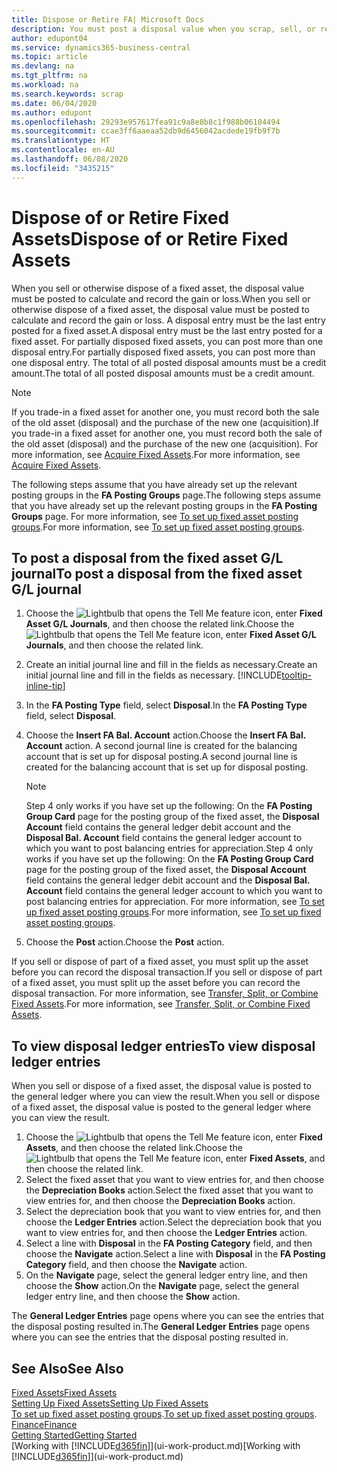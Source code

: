 ```yaml
---
title: Dispose or Retire FA| Microsoft Docs
description: You must post a disposal value when you scrap, sell, or retire a fixed asset.
author: edupont04
ms.service: dynamics365-business-central
ms.topic: article
ms.devlang: na
ms.tgt_pltfrm: na
ms.workload: na
ms.search.keywords: scrap
ms.date: 06/04/2020
ms.author: edupont
ms.openlocfilehash: 29293e957617fea91c9a8e8b8c1f988b06104494
ms.sourcegitcommit: ccae3ff6aaeaa52db9d6456042acdede19fb9f7b
ms.translationtype: HT
ms.contentlocale: en-AU
ms.lasthandoff: 06/08/2020
ms.locfileid: "3435215"
---
```

# <a name="dispose-of-or-retire-fixed-assets"></a><span data-ttu-id="47035-103">Dispose of or Retire Fixed Assets</span><span class="sxs-lookup"><span data-stu-id="47035-103">Dispose of or Retire Fixed Assets</span></span>

<span data-ttu-id="47035-104">When you sell or otherwise dispose of a fixed asset, the disposal value must be posted to calculate and record the gain or loss.</span><span class="sxs-lookup"><span data-stu-id="47035-104">When you sell or otherwise dispose of a fixed asset, the disposal value must be posted to calculate and record the gain or loss.</span></span> <span data-ttu-id="47035-105">A disposal entry must be the last entry posted for a fixed asset.</span><span class="sxs-lookup"><span data-stu-id="47035-105">A disposal entry must be the last entry posted for a fixed asset.</span></span> <span data-ttu-id="47035-106">For partially disposed fixed assets, you can post more than one disposal entry.</span><span class="sxs-lookup"><span data-stu-id="47035-106">For partially disposed fixed assets, you can post more than one disposal entry.</span></span> <span data-ttu-id="47035-107">The total of all posted disposal amounts must be a credit amount.</span><span class="sxs-lookup"><span data-stu-id="47035-107">The total of all posted disposal amounts must be a credit amount.</span></span>  

> [!NOTE]  
> <span data-ttu-id="47035-108">If you trade-in a fixed asset for another one, you must record both the sale of the old asset (disposal) and the purchase of the new one (acquisition).</span><span class="sxs-lookup"><span data-stu-id="47035-108">If you trade-in a fixed asset for another one, you must record both the sale of the old asset (disposal) and the purchase of the new one (acquisition).</span></span> <span data-ttu-id="47035-109">For more information, see [Acquire Fixed Assets](fa-how-acquire.md).</span><span class="sxs-lookup"><span data-stu-id="47035-109">For more information, see [Acquire Fixed Assets](fa-how-acquire.md).</span></span>  

<span data-ttu-id="47035-110">The following steps assume that you have already set up the relevant posting groups in the **FA Posting Groups** page.</span><span class="sxs-lookup"><span data-stu-id="47035-110">The following steps assume that you have already set up the relevant posting groups in the **FA Posting Groups** page.</span></span> <span data-ttu-id="47035-111">For more information, see [To set up fixed asset posting groups](fa-how-setup-general.md#to-set-up-fixed-asset-posting-groups).</span><span class="sxs-lookup"><span data-stu-id="47035-111">For more information, see [To set up fixed asset posting groups](fa-how-setup-general.md#to-set-up-fixed-asset-posting-groups).</span></span>  

## <a name="to-post-a-disposal-from-the-fixed-asset-gl-journal"></a><span data-ttu-id="47035-112">To post a disposal from the fixed asset G/L journal</span><span class="sxs-lookup"><span data-stu-id="47035-112">To post a disposal from the fixed asset G/L journal</span></span>

1. <span data-ttu-id="47035-113">Choose the ![Lightbulb that opens the Tell Me feature](media/ui-search/search_small.png "Tell me what you want to do") icon, enter **Fixed Asset G/L Journals**, and then choose the related link.</span><span class="sxs-lookup"><span data-stu-id="47035-113">Choose the ![Lightbulb that opens the Tell Me feature](media/ui-search/search_small.png "Tell me what you want to do") icon, enter **Fixed Asset G/L Journals**, and then choose the related link.</span></span>  
2. <span data-ttu-id="47035-114">Create an initial journal line and fill in the fields as necessary.</span><span class="sxs-lookup"><span data-stu-id="47035-114">Create an initial journal line and fill in the fields as necessary.</span></span> [!INCLUDE[tooltip-inline-tip](includes/tooltip-inline-tip_md.md)]  
3. <span data-ttu-id="47035-115">In the **FA Posting Type** field, select **Disposal**.</span><span class="sxs-lookup"><span data-stu-id="47035-115">In the **FA Posting Type** field, select **Disposal**.</span></span>  
4. <span data-ttu-id="47035-116">Choose the **Insert FA Bal. Account** action.</span><span class="sxs-lookup"><span data-stu-id="47035-116">Choose the **Insert FA Bal. Account** action.</span></span> <span data-ttu-id="47035-117">A second journal line is created for the balancing account that is set up for disposal posting.</span><span class="sxs-lookup"><span data-stu-id="47035-117">A second journal line is created for the balancing account that is set up for disposal posting.</span></span>  

    > [!NOTE]  
    >  <span data-ttu-id="47035-118">Step 4 only works if you have set up the following: On the **FA Posting Group Card** page for the posting group of the fixed asset, the **Disposal Account** field contains the general ledger debit account and the **Disposal Bal. Account** field contains the general ledger account to which you want to post balancing entries for appreciation.</span><span class="sxs-lookup"><span data-stu-id="47035-118">Step 4 only works if you have set up the following: On the **FA Posting Group Card** page for the posting group of the fixed asset, the **Disposal Account** field contains the general ledger debit account and the **Disposal Bal. Account** field contains the general ledger account to which you want to post balancing entries for appreciation.</span></span> <span data-ttu-id="47035-119">For more information, see [To set up fixed asset posting groups](fa-how-setup-general.md#to-set-up-fixed-asset-posting-groups).</span><span class="sxs-lookup"><span data-stu-id="47035-119">For more information, see [To set up fixed asset posting groups](fa-how-setup-general.md#to-set-up-fixed-asset-posting-groups).</span></span>  
5. <span data-ttu-id="47035-120">Choose the **Post** action.</span><span class="sxs-lookup"><span data-stu-id="47035-120">Choose the **Post** action.</span></span>  

<span data-ttu-id="47035-121">If you sell or dispose of part of a fixed asset, you must split up the asset before you can record the disposal transaction.</span><span class="sxs-lookup"><span data-stu-id="47035-121">If you sell or dispose of part of a fixed asset, you must split up the asset before you can record the disposal transaction.</span></span> <span data-ttu-id="47035-122">For more information, see [Transfer, Split, or Combine Fixed Assets](fa-how-trans-split-combine.md).</span><span class="sxs-lookup"><span data-stu-id="47035-122">For more information, see [Transfer, Split, or Combine Fixed Assets](fa-how-trans-split-combine.md).</span></span>  

## <a name="to-view-disposal-ledger-entries"></a><span data-ttu-id="47035-123">To view disposal ledger entries</span><span class="sxs-lookup"><span data-stu-id="47035-123">To view disposal ledger entries</span></span>
<span data-ttu-id="47035-124">When you sell or dispose of a fixed asset, the disposal value is posted to the general ledger where you can view the result.</span><span class="sxs-lookup"><span data-stu-id="47035-124">When you sell or dispose of a fixed asset, the disposal value is posted to the general ledger where you can view the result.</span></span>  

1. <span data-ttu-id="47035-125">Choose the ![Lightbulb that opens the Tell Me feature](media/ui-search/search_small.png "Tell me what you want to do") icon, enter **Fixed Assets**, and then choose the related link.</span><span class="sxs-lookup"><span data-stu-id="47035-125">Choose the ![Lightbulb that opens the Tell Me feature](media/ui-search/search_small.png "Tell me what you want to do") icon, enter **Fixed Assets**, and then choose the related link.</span></span>  
2. <span data-ttu-id="47035-126">Select the fixed asset that you want to view entries for, and then choose the **Depreciation Books** action.</span><span class="sxs-lookup"><span data-stu-id="47035-126">Select the fixed asset that you want to view entries for, and then choose the **Depreciation Books** action.</span></span>  
3. <span data-ttu-id="47035-127">Select the depreciation book that you want to view entries for, and then choose the **Ledger Entries** action.</span><span class="sxs-lookup"><span data-stu-id="47035-127">Select the depreciation book that you want to view entries for, and then choose the **Ledger Entries** action.</span></span>  
4. <span data-ttu-id="47035-128">Select a line with **Disposal** in the **FA Posting Category** field, and then choose the **Navigate** action.</span><span class="sxs-lookup"><span data-stu-id="47035-128">Select a line with **Disposal** in the **FA Posting Category** field, and then choose the **Navigate** action.</span></span>  
5. <span data-ttu-id="47035-129">On the **Navigate** page, select the general ledger entry line, and then choose the **Show** action.</span><span class="sxs-lookup"><span data-stu-id="47035-129">On the **Navigate** page, select the general ledger entry line, and then choose the **Show** action.</span></span>  

<span data-ttu-id="47035-130">The **General Ledger Entries** page opens where you can see the entries that the disposal posting resulted in.</span><span class="sxs-lookup"><span data-stu-id="47035-130">The **General Ledger Entries** page opens where you can see the entries that the disposal posting resulted in.</span></span>  

## <a name="see-also"></a><span data-ttu-id="47035-131">See Also</span><span class="sxs-lookup"><span data-stu-id="47035-131">See Also</span></span>

[<span data-ttu-id="47035-132">Fixed Assets</span><span class="sxs-lookup"><span data-stu-id="47035-132">Fixed Assets</span></span>](fa-manage.md)  
[<span data-ttu-id="47035-133">Setting Up Fixed Assets</span><span class="sxs-lookup"><span data-stu-id="47035-133">Setting Up Fixed Assets</span></span>](fa-setup.md)  
<span data-ttu-id="47035-134">[To set up fixed asset posting groups](fa-how-setup-general.md#to-set-up-fixed-asset-posting-groups).</span><span class="sxs-lookup"><span data-stu-id="47035-134">[To set up fixed asset posting groups](fa-how-setup-general.md#to-set-up-fixed-asset-posting-groups).</span></span>  
[<span data-ttu-id="47035-135">Finance</span><span class="sxs-lookup"><span data-stu-id="47035-135">Finance</span></span>](finance.md)  
[<span data-ttu-id="47035-136">Getting Started</span><span class="sxs-lookup"><span data-stu-id="47035-136">Getting Started</span></span>](product-get-started.md)  
<span data-ttu-id="47035-137">[Working with [!INCLUDE[d365fin](includes/d365fin_md.md)]](ui-work-product.md)</span><span class="sxs-lookup"><span data-stu-id="47035-137">[Working with [!INCLUDE[d365fin](includes/d365fin_md.md)]](ui-work-product.md)</span></span>
